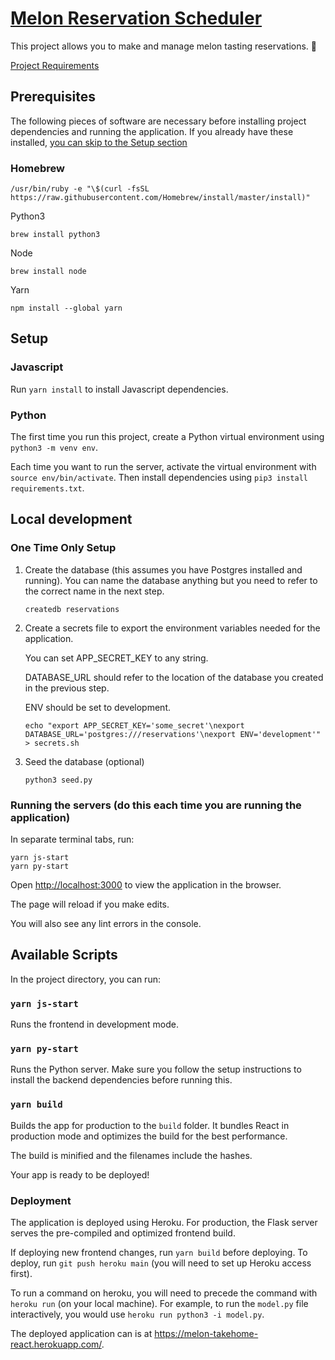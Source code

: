 # [Melon Reservation Scheduler](https://melon-reservations.herokuapp.com/)

This project allows you to make and manage melon tasting reservations. 🍉

[Project Requirements](https://docs.google.com/document/d/1g5WMLwezVuGCNnZBafREobcDDst8PgxElGPHfk7EgRI/edit)

## Prerequisites

The following pieces of software are necessary before installing project
dependencies and running the application. If you already have these
installed, [you can skip to the Setup section](#setup)

### Homebrew

```shell
/usr/bin/ruby -e "\$(curl -fsSL https://raw.githubusercontent.com/Homebrew/install/master/install)"
```

Python3

```shell
brew install python3
```

Node

```shell
brew install node
```

Yarn

```shell
npm install --global yarn
```

## Setup

### Javascript

Run `yarn install` to install Javascript dependencies.

### Python

The first time you run this project, create a Python virtual environment
using `python3 -m venv env`.

Each time you want to run the server, activate the virtual environment
with `source env/bin/activate`. Then install dependencies using
`pip3 install requirements.txt`.

## Local development

### One Time Only Setup

1. Create the database (this assumes you have Postgres installed and running). You can name the database
   anything but you need to refer to the correct name in the next step.

   ```
   createdb reservations
   ```

2. Create a secrets file to export the environment variables needed for the application.

   You can set APP_SECRET_KEY to any string.

   DATABASE_URL should refer to the location of the database you created in the previous step.

   ENV should be set to development.

   ```
   echo "export APP_SECRET_KEY='some_secret'\nexport DATABASE_URL='postgres:///reservations'\nexport ENV='development'" > secrets.sh
   ```

3. Seed the database (optional)

   ```
   python3 seed.py
   ```

### Running the servers (do this each time you are running the application)

In separate terminal tabs, run:

```shell
yarn js-start
yarn py-start
```

Open [http://localhost:3000](http://localhost:3000) to view the application in the browser.

The page will reload if you make edits.

You will also see any lint errors in the console.

## Available Scripts

In the project directory, you can run:

### `yarn js-start`

Runs the frontend in development mode.

### `yarn py-start`

Runs the Python server. Make sure you follow the setup instructions
to install the backend dependencies before running this.

### `yarn build`

Builds the app for production to the `build` folder. It bundles React in production mode
and optimizes the build for the best performance.

The build is minified and the filenames include the hashes.

Your app is ready to be deployed!

### Deployment

The application is deployed using Heroku. For production, the Flask server
serves the pre-compiled and optimized frontend build.

If deploying new frontend changes, run `yarn build` before deploying.
To deploy, run `git push heroku main` (you will need to set up Heroku access first).

To run a command on heroku, you will need to precede the command with `heroku run` (on your local machine).
For example, to run the `model.py` file interactively, you would use `heroku run python3 -i model.py`.

The deployed application can is at https://melon-takehome-react.herokuapp.com/.
